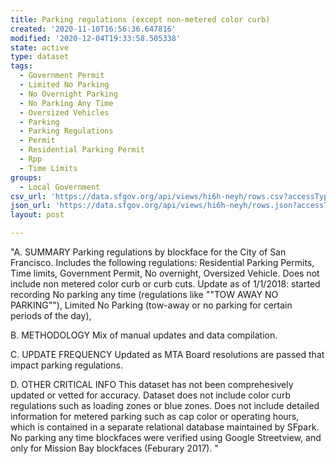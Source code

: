 ```yaml
---
title: Parking regulations (except non-metered color curb)
created: '2020-11-10T16:56:36.647816'
modified: '2020-12-04T19:33:58.505338'
state: active
type: dataset
tags:
  - Government Permit
  - Limited No Parking
  - No Overnight Parking
  - No Parking Any Time
  - Oversized Vehicles
  - Parking
  - Parking Regulations
  - Permit
  - Residential Parking Permit
  - Rpp
  - Time Limits
groups:
  - Local Government
csv_url: 'https://data.sfgov.org/api/views/hi6h-neyh/rows.csv?accessType=DOWNLOAD'
json_url: 'https://data.sfgov.org/api/views/hi6h-neyh/rows.json?accessType=DOWNLOAD'
layout: post

---
```

"A. SUMMARY Parking regulations by blockface for the City of San Francisco. Includes the following regulations: Residential Parking Permits, Time limits, Government Permit, No overnight, Oversized Vehicle. Does not include non metered color curb or curb cuts.
Update as of 1/1/2018: started recording No parking any time (regulations like ""TOW AWAY NO PARKING""), Limited No Parking (tow-away or no parking for certain periods of the day),

B. METHODOLOGY  Mix of manual updates and data compilation.

C. UPDATE FREQUENCY  Updated as MTA Board resolutions are passed that impact parking regulations. 

D. OTHER CRITICAL INFO  This dataset has not been comprehesively updated or vetted for accuracy. Dataset does not include color curb regulations such as loading zones or blue zones. Does not include detailed information for metered parking such as cap color or operating hours, which is contained in a separate relational database maintained by SFpark. No parking any time blockfaces were verified using Google Streetview, and only for Mission Bay blockfaces (Feburary 2017). "
